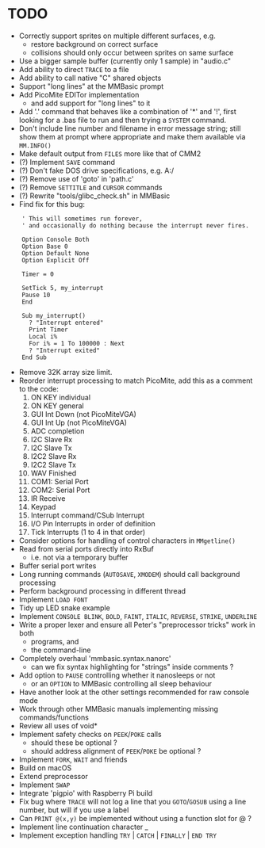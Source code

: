 # TODO

 - Correctly support sprites on multiple different surfaces, e.g.
     - restore background on correct surface
     - collisions should only occur between sprites on same surface
 - Use a bigger sample buffer (currently only 1 sample) in "audio.c"
 - Add ability to direct ``TRACE`` to a file
 - Add ability to call native "C" shared objects
 - Support "long lines" at the MMBasic prompt
 - Add PicoMite EDITor implementation
     - and add support for "long lines" to it
 - Add '.' command that behaves like a combination of '*' and '!', first looking for a .bas file to run and then trying a ``SYSTEM`` command.
 - Don't include line number and filename in error message string; still show them at prompt where appropriate and make them available via ``MM.INFO()``
 - Make default output from ``FILES`` more like that of CMM2
 - (?) Implement ``SAVE`` command
 - (?) Don't fake DOS drive specifications, e.g. A:/
 - (?) Remove use of 'goto' in 'path.c'
 - (?) Remove ``SETTITLE`` and ``CURSOR`` commands
 - (?) Rewrite "tools/glibc_check.sh" in MMBasic
 - Find fix for this bug:
```
    ' This will sometimes run forever,
    ' and occasionally do nothing because the interrupt never fires.

    Option Console Both
    Option Base 0
    Option Default None
    Option Explicit Off

    Timer = 0

    SetTick 5, my_interrupt
    Pause 10
    End

    Sub my_interrupt()
      ? "Interrupt entered"
      Print Timer
      Local i%
      For i% = 1 To 100000 : Next
      ? "Interrupt exited"
    End Sub
```
 - Remove 32K array size limit.
 - Reorder interrupt processing to match PicoMite, add this as a comment to the code:
      1. ON KEY individual
      2. ON KEY general
      3. GUI Int Down (not PicoMiteVGA)
      4. GUI Int Up (not PicoMiteVGA)
      5. ADC completion
      6. I2C Slave Rx
      7. I2C Slave Tx
      8. I2C2 Slave Rx
      9. I2C2 Slave Tx
      10. WAV Finished
      11. COM1: Serial Port
      12. COM2: Serial Port
      13. IR Receive
      14. Keypad
      15. Interrupt command/CSub Interrupt
      16. I/O Pin Interrupts in order of definition
      17. Tick Interrupts (1 to 4 in that order)
  - Consider options for handling of control characters in ``MMgetline()``
  - Read from serial ports directly into RxBuf
      - i.e. not via a temporary buffer
  - Buffer serial port writes
  - Long running commands (``AUTOSAVE``, ``XMODEM``) should call background processing
  - Perform background processing in different thread
  - Implement ``LOAD FONT``
  - Tidy up LED snake example
  - Implement ``CONSOLE BLINK``, ``BOLD``, ``FAINT``, ``ITALIC``, ``REVERSE``, ``STRIKE``, ``UNDERLINE``
  - Write a proper lexer and ensure all Peter's "preprocessor tricks" work in both
      - programs, and
      - the command-line
  - Completely overhaul 'mmbasic.syntax.nanorc'
      - can we fix syntax highlighting for "strings" inside comments ?
  - Add option to ``PAUSE`` controlling whether it nanosleeps or not
      - or an ``OPTION`` to MMBasic controlling all sleep behaviour
  - Have another look at the other settings recommended for raw console mode
  - Work through other MMBasic manuals implementing missing commands/functions
  - Review all uses of void*
  - Implement safety checks on ``PEEK``/``POKE`` calls
      - should these be optional ?
      - should address alignment of ``PEEK``/``POKE`` be optional ?
  - Implement ``FORK``, ``WAIT`` and friends
  - Build on macOS
  - Extend preprocessor
  - Implement ``SWAP``
  - Integrate 'pigpio' with Raspberry Pi build
  - Fix bug where ``TRACE`` will not log a line that you ``GOTO``/``GOSUB`` using a line number, but will if you use a label
  - Can ``PRINT @(x,y)`` be implemented without using a function slot for @ ?
  - Implement line continuation character _
  - Implement exception handling ``TRY`` | ``CATCH`` | ``FINALLY`` | ``END TRY``
